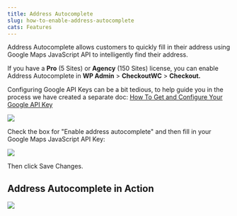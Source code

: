 ```yaml
---
title: Address Autocomplete
slug: how-to-enable-address-autocomplete
cats: Features
---
```



  <p>
    Address Autocomplete allows customers to quickly fill in their address using Google Maps JavaScript API to intelligently find their address.
  </p>
  <p>
    If you have a <strong>Pro</strong> (5 Sites) or <strong>Agency</strong>&nbsp;(150 Sites) license, you can enable Address Autocomplete in&nbsp;<strong>WP Admin</strong>&nbsp;&gt;&nbsp;<strong>CheckoutWC</strong> &gt; <strong>Checkout.</strong>
  </p>
  <p>
    Configuring Google API Keys can be a bit tedious, to help guide you in the process we have created a separate doc: <a href="https://cfw.staging.objectiv.co/documentation/how-to-get-and-configure-your-google-api-key">How To Get and Configure Your Google API Key</a>
  </p>
  <p>
    <img src="https://s3.amazonaws.com/helpscout.net/docs/assets/5bdde2822c7d3a01757ac42e/images/5d24fe9c2c7d3a2ec4bea24a/file-2gWBXlq3wr.png" />
  </p>
  <p>
    Check the box for "Enable address autocomplete" and then fill in your Google Maps JavaScript API Key:
  </p>
  <p>
    <img src="https://s3.amazonaws.com/helpscout.net/docs/assets/5bdde2822c7d3a01757ac42e/images/5d24feb2042863478674ae1c/file-SIgCZqLWrW.png" />
  </p>
  <p>
    Then click Save Changes.
  </p>
  <h2>
    Address Autocomplete in Action
  </h2>
  <p>
    <img src="https://s3.amazonaws.com/helpscout.net/docs/assets/5bdde2822c7d3a01757ac42e/images/5d2500432c7d3a2ec4bea25e/file-w5Ci5YP3jL.gif" style="caret-color: rgb(0, 0, 0); color: rgb(0, 0, 0); font-family: -webkit-standard;" />
  </p>
